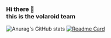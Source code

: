 ### Hi there 👋 <br> this is the volaroid team

![Anurag's GitHub stats](https://github-readme-stats.vercel.app/api?username=mrmacaroni2&show_icons=true&theme=radical)
[![Readme Card](https://github-readme-stats.vercel.app/api/pin/?username=mrmacaroni2&repo=github-readme-stats)](https://github.com/anuraghazra/github-readme-stats)
<!--
**mrmacaroni2/mrmacaroni2** is a ✨ _special_ ✨ repository because its `README.md` (this file) appears on your GitHub profile.

Here are some ideas to get you started:

- 🔭 I’m currently working on ...
- 🌱 I’m currently learning ...
- 👯 I’m looking to collaborate on ...
- 🤔 I’m looking for help with ...
- 💬 Ask me about ...
- 📫 How to reach me: ...
- 😄 Pronouns: ...
- ⚡ Fun fact: ...
-->

